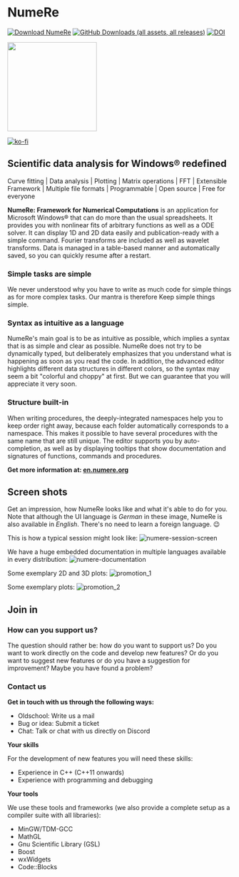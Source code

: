 # NumeRe

[![Download NumeRe](https://img.shields.io/sourceforge/dt/numere?logo=sourceforge)](https://sourceforge.net/projects/numere/files/latest/download)
[![GitHub Downloads (all assets, all releases)](https://img.shields.io/github/downloads/numere-org/NumeRe/total?logo=github)](https://github.com/numere-org/NumeRe/releases)
[![DOI](https://zenodo.org/badge/DOI/10.5281/zenodo.10617501.svg)](https://doi.org/10.5281/zenodo.10617501)

<img src="https://sourceforge.net/cdn/syndication/badge_img/2548459/oss-community-choice-black" width="200px" />

[![ko-fi](https://ko-fi.com/img/githubbutton_sm.svg)](https://ko-fi.com/numere)

## Scientific data analysis for Windows® redefined

Curve fitting | Data analysis | Plotting | Matrix operations | FFT | Extensible Framework | Multiple file formats | Programmable | Open source | Free for everyone

**NumeRe: Framework for Numerical Computations** is an application for Microsoft Windows® that can do more than the usual spreadsheets. It provides you with
nonlinear fits of arbitrary functions as well as a ODE solver. It can display 1D and 2D data easily and publication-ready with a simple command. Fourier
transforms are included as well as wavelet transforms. Data is managed in a table-based manner and automatically saved, so you can quickly resume after a
restart.

### Simple tasks are simple

We never understood why you have to write as much code for simple things as for more complex tasks. Our mantra is therefore Keep simple things simple.

### Syntax as intuitive as a language

NumeRe's main goal is to be as intuitive as possible, which implies a syntax that is as simple and clear as possible. NumeRe does not try to be dynamically
typed, but deliberately emphasizes that you understand what is happening as soon as you read the code. In addition, the advanced editor highlights different
data structures in different colors, so the syntax may seem a bit "colorful and choppy" at first. But we can guarantee that you will appreciate it very soon.

### Structure built-in

When writing procedures, the deeply-integrated namespaces help you to keep order right away, because each folder automatically corresponds to a namespace.
This makes it possible to have several procedures with the same name that are still unique. The editor supports you by auto-completion, as well as by
displaying tooltips that show documentation and signatures of functions, commands and procedures.

**Get more information at: [en.numere.org](https://en.numere.org)**

## Screen shots

Get an impression, how NumeRe looks like and what it's able to do for you. Note that although the UI language is *German* in these image, NumeRe is also available in *English*. There's no need to learn a foreign language. 😉

This is how a typical session might look like:
![numere-session-screen](https://github.com/numere-org/NumeRe/assets/87755490/f6418ddc-eebc-4a47-9de4-d9c467b01d27)

We have a huge embedded documentation in multiple languages available in every distribution:
![numere-documentation](https://github.com/numere-org/NumeRe/assets/87755490/dbf8a8fd-3f73-4588-95a8-75347a262f12)

Some exemplary 2D and 3D plots:
![promotion_1](https://github.com/numere-org/NumeRe/assets/87755490/9af0939d-d3d6-4104-8938-1cafe550f1f9)

Some exemplary plots:
![promotion_2](https://github.com/numere-org/NumeRe/assets/87755490/1ac3056c-85df-4d44-8555-7647fdda7c0c)

## Join in

### How can you support us?

The question should rather be: how do you want to support us? Do you want to work directly on the code and develop new features? Or do you want to suggest
new features or do you have a suggestion for improvement? Maybe you have found a problem?

### Contact us

**Get in touch with us through the following ways:**
- Oldschool: Write us a mail
- Bug or idea: Submit a ticket
- Chat: Talk or chat with us directly on Discord

**Your skills**

For the development of new features you will need these skills:
- Experience in C++ (C++11 onwards)
- Experience with programming and debugging

**Your tools**

We use these tools and frameworks (we also provide a complete setup as a compiler suite with all libraries):
- MinGW/TDM-GCC
- MathGL
- Gnu Scientific Library (GSL)
- Boost
- wxWidgets
- Code::Blocks

